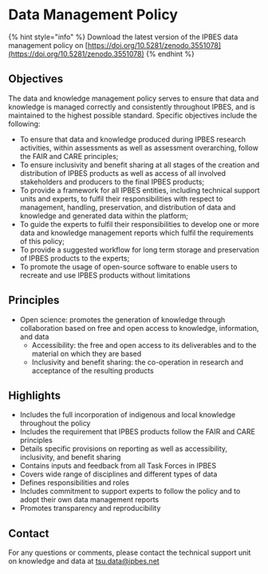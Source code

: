 # Data Management Policy

{% hint style="info" %}
Download the latest version of the IPBES data management policy on  [https://doi.org/10.5281/zenodo.3551078](https://doi.org/10.5281/zenodo.3551078)
{% endhint %}

## Objectives

The data and knowledge management policy serves to ensure that data and knowledge is managed correctly and consistently throughout IPBES, and is maintained to the highest possible standard. Specific objectives include the following:

* To ensure that data and knowledge produced during IPBES research activities, within assessments as well as assessment overarching, follow the FAIR and CARE principles; 
* To ensure inclusivity and benefit sharing at all stages of the creation and distribution of IPBES products as well as access of all involved stakeholders and producers to the final IPBES products; 
* To provide a framework for all IPBES entities, including technical support units and experts, to fulfil their responsibilities with respect to management, handling, preservation, and distribution of data and knowledge and generated data within the platform; 
* To guide the experts to fulfil their responsibilities to develop one or more data and knowledge management reports which fulfil the requirements of this policy; 
* To provide a suggested workflow for long term storage and preservation of IPBES products to the experts; 
* To promote the usage of open-source software to enable users to recreate and use IPBES products without limitations

## Principles

* Open science: promotes the generation of knowledge through collaboration based on free and open access to knowledge, information, and data
  * Accessibility: the free and open access to its deliverables and to the material on which they are based
  * Inclusivity and benefit sharing: the co-operation in research and acceptance of the resulting products

## Highlights

* Includes the full incorporation of indigenous and local knowledge throughout the policy
* Includes the requirement that IPBES products follow the FAIR and CARE principles 
* Details specific provisions on reporting as well as accessibility, inclusivity, and benefit sharing 
* Contains inputs and feedback from all Task Forces in IPBES 
* Covers wide range of disciplines and different types of data 
* Defines responsibilities and roles 
* Includes commitment to support experts to follow the policy and to adopt their own data management reports 
* Promotes transparency and reproducibility

## Contact

For any questions or comments, please contact the technical support unit on knowledge and data at tsu.data@ipbes.net 

